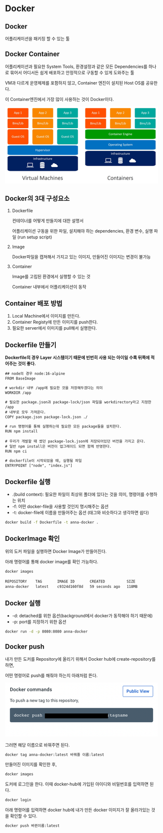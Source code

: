 # Docker

## Docker

어플리케이션을 패키징 할 수 있는 툴

## Docker Container

어플리케이션과 필요한 System Tools, 환경설정과 같은 모든 Dependencies를 하나로 묶어서 어디서든 쉽게 배포하고 안정적으로 구동할 수 있게 도와주는 툴

VM과 다르게 운영체제를 포함하지 않고, Container 엔진이 설치된 Host OS를 공유한다.

이 Container엔진에서 가장 많이 사용하는 것이 Docker이다.

![Untitled](./assets/docker1.png)

## Docker의 3대 구성요소

1. Dockerfile

   컨테이너를 어떻게 만들지에 대한 설명서

   어플리케이션 구동을 위한 파일, 설치해야 하는 dependencies, 환경 변수, 실행 파일 (run setup script)

2. Image

   Docker파일을 캡쳐해서 가지고 있는 이미지, 만들어진 이미지는 변경이 불가능

3. Container

   Image를 고립된 환경에서 실행할 수 있는 것

   Container 내부에서 어플리케이션이 동작

## Container 배포 방법

1. Local Machine에서 이미지를 만든다.
2. Container Registy에 만든 이미지를 push한다.
3. 필요한 server에서 이미지를 pull해서 실행한다.

## Dockerfile 만들기

**Dockerfile의 경우 Layer 시스템이기 때문에 빈번히 사용 되는 아이일 수록 뒤쪽에 적어주는 것이 좋다.**

```docker
## node의 경우 node:16-alpine
FROM BaseImage
```

```docker
# workdir 내부 /app에 필요한 것을 저장해두겠다는 의미
WORKDIR /app
```

```docker
# 필요한 package.json과 package-lock/json 파일을 workdirectory라고 지정한 /app
# 내부로 모두 가져온다.
COPY package.json package-lock.json ./
```

```docker
# run 명령어를 통해 실행하는데 필요한 모든 package들을 설치한다.
RUN npm install

# 우리가 개발할 때 썼던 package-lock.json에 저장되어있던 버전을 가지고 온다.
# 일반 npm install은 버전이 업그레이드 되면 함께 반영한다.
RUN npm ci
```

```docker
# dockerfile이 시작되었을 때, 실행될 파일
ENTRYPOINT ["node", "index.js"]
```

## Dockerfile 실행

- .(build context): 필요한 파일이 최상위 폴더에 있다는 것을 의미, 명령어를 수행하는 위치
- -f: 어떤 docker-file을 사용할 것인지 명시해주는 옵션
- -t: docker-file에 이름을 만들어주는 옵션 (태그와 비슷하다고 생각하면 쉽다)

```bash
docker build -f Dockerfile -t anna-docker .
```

## DockerImage 확인

위의 도커 파일을 실행하면 Docker Image가 만들어진다.

아래 명령어를 통해 docker image를 확인 가능하다.

```bash
docker images

REPOSITORY    TAG       IMAGE ID       CREATED          SIZE
anna-docker   latest    c9324d160f8d   59 seconds ago   118MB
```

## Docker 실행

- -d: detached를 위한 옵션(background에서 docker가 동작해야 하기 때문에)
- -p: port를 지정하기 위한 옵션

```bash
docker run -d -p 8080:8080 anna-docker
```

## Docker push

내가 만든 도커를 Repository에 올리기 위해서 Docker hub에 create-repository를 하면,

어떤 명령어로 push를 해줘야 하는지 아래처럼 뜬다.

![스크린샷 2022-10-02 오후 10.03.14.png](./assets/docker2.png)

그러면 해당 이름으로 바꿔주면 된다.

```bash
docker tag anna-docker:latest 바꿔줄 이름:latest
```

만들어진 이미지를 확인한 후,

```bash
docker images
```

도커에 로그인을 한다. 이때 docker-hub에 가입된 아이디와 비밀번호를 입력하면 된다.

```bash
docker login
```

아래 명령어를 입력하면 docker hub에 내가 만든 docker 이미지가 잘 올라가있는 것을 확인할 수 있다.

```bash
docker push 바뀐이름:latest
```
